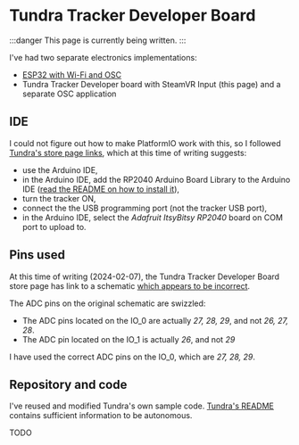 ﻿# Tundra Tracker Developer Board

:::danger
This page is currently being written.
:::

I've had two separate electronics implementations:
- [ESP32 with Wi-Fi and OSC](esp32.md)
- Tundra Tracker Developer board with SteamVR Input (this page) and a separate OSC application

## IDE

I could not figure out how to make PlatformIO work with this, so I followed [Tundra's store page links](https://tundra-labs.com/products/tundra-tracker-developer-board),
which at this time of writing suggests:
- use the Arduino IDE,
- in the Arduino IDE, add the RP2040 Arduino Board Library to the Arduino IDE ([read the README on how to install it](https://github.com/earlephilhower/arduino-pico?tab=readme-ov-file#installing-via-arduino-boards-manager)),
- turn the tracker ON,
- connect the the USB programming port (not the tracker USB port),
- in the Arduino IDE, select the *Adafruit ItsyBitsy RP2040* board on COM port to upload to.

## Pins used

At this time of writing (2024-02-07), the Tundra Tracker Developer Board store page has link to a schematic
[which appears to be incorrect](https://twitter.com/ImmersiveDevice/status/1755296026301235333).

The ADC pins on the original schematic are swizzled:
- The ADC pins located on the IO_0 are actually *27, 28, 29*, and not *26, 27, 28*.
- The ADC pin located on the IO_1 is actually *26*, and not *29*

I have used the correct ADC pins on the IO_0, which are *27, 28, 29*.

## Repository and code

I've reused and modified Tundra's own sample code. [Tundra's README](https://github.com/tundra-labs/rp2040_examples) contains sufficient information to be autonomous.

TODO

